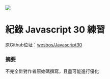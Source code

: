 ![](https://javascript30.com/images/JS3-social-share.png)

# 紀錄 Javascript 30 練習 

原Github位址：[wesbos/Javascript30](https://github.com/wesbos/JavaScript30)

### 摘要

不完全針對作者原始碼撰寫，且盡可能進行優化
